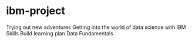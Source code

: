 # ibm-project
Trying out new adventures
Getting into the world of data science with IBM Skills Build learning plan Data Fundamentals
